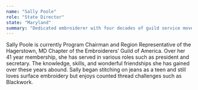 ```yaml
---
name: "Sally Poole"
role: "State Director"
state: "Maryland"
summary: "Dedicated embroiderer with four decades of guild service moves between surface techniques and counted thread Blackwork while fostering friendships through leadership roles."
---
```


Sally Poole is currently Program Chairman and Region Representative of
the Hagerstown, MD Chapter of the Embroiderers’ Guild of America. Over
her 41 year membership, she has served in various roles such as
president and secretary. The knowledge, skills, and wonderful
friendships she has gained over these years abound. Sally began
stitching on jeans as a teen and still loves surface embroidery but
enjoys counted thread challenges such as Blackwork.
